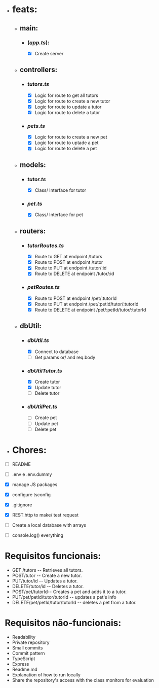 - # feats:
    - ## main: 
        - ### (*app.ts*):
            - [x] Create server

    - ## controllers:
        - ### *tutors.ts*
            - [x] Logic for route to get all tutors
            - [x] Logic for route to create a new tutor
            - [x] Logic for route to update a tutor
            - [x] Logic for route to delete a tutor

        - ### *pets.ts*
            - [x] Logic for route to create a new pet
            - [x] Logic for route to uptade a pet
            - [x] Logic for route to delete a pet

    - ## models:
        - ### *tutor.ts*
            - [x] Class/ Interface for tutor

        - ### *pet.ts*
            - [x] Class/ Interface for pet

    - ## routers:
        - ### *tutorRoutes.ts*
            - [x] Route to GET at endpoint /tutors
            - [x] Route to POST at endpoint /tutor
            - [x] Route to PUT at endpoint /tutor/:id
            - [x] Route to DELETE at endpoint /tutor/:id

        - ### *petRoutes.ts*
            - [x] Route to POST at endpoint /pet/:tutorId
            - [x] Route to PUT at endpoint /pet/:petId/tutor/:tutorId
            - [x] Route to DELETE at endpoint /pet/:petId/tutor/:tutorId

    - ## dbUtil:
        - ### *dbUtil.ts*
            - [x] Connect to database
            - [ ] Get params or/ and req.body
        
        - ### *dbUtilTutor.ts*
            - [x] Create tutor
            - [x] Update tutor
            - [ ] Delete tutor
        
        - ### *dbUtilPet.ts*
            - [ ] Create pet
            - [ ] Update pet
            - [ ] Delete pet

- # Chores:
- [ ] README 
- [ ] .env e .env.dummy
- [x] manage JS packages
- [x] configure tsconfig
- [x] .gitignore
- [x] REST.http to make/ test request
- [ ] Create a local database with arrays
- [ ] console.log() everything


# Requisitos funcionais:

- GET /tutors -- Retrieves all tutors.
- POST/tutor -- Create a new tutor.
- PUT/tutor/id -- Updates a tutor.
- DELETE/tutor/id -- Deletes a tutor.
- POST/pet/tutorId-- Creates a pet and adds it to a tutor.
- PUT/pet/petId/tutor/tutorId -- updates a pet's info
- DELETE/pet/petId/tutor/tutorId -- deletes a pet from a tutor.

# Requisitos não-funcionais:

- Readability
- Private repository
- Small commits
- Commit pattern
- TypeScript
- Express
- Readme.md
- Explanation of how to run locally
- Share the repository's access with the class monitors for evaluation
